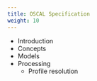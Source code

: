 ```yaml
---
title: OSCAL Specification
weight: 10
---
```


- Introduction
- Concepts
- Models
- Processing
  - Profile resolution